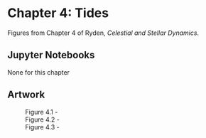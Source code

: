 # Chapter 4: Tides

Figures from Chapter 4 of Ryden, *Celestial and Stellar Dynamics*.

## Jupyter Notebooks

None for this chapter

## Artwork

<dl>
    <dd>Figure 4.1 - 
    <dd>Figure 4.2 - 
    <dd>Figure 4.3 - 
</dl>

